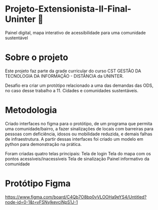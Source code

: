 # Projeto-Extensionista-II-Final-Uninter 🐍
Painel digital, mapa interativo de acessibilidade para uma comunidade sustentável

# Sobre o projeto
Este projeto faz parte da grade curricular do curso CST GESTÃO DA TECNOLOGIA DA INFORMAÇÃO - DISTÂNCIA da UNINTER.

Desafio era criar um protótipo relacionado a uma das demandas das ODS, no caso desse trabalho a 11. Cidades e comunidades sustentáveis.

# Metodologia
Criado interfaces no figma para o protótipo, de um programa que permita uma comunidade/bairro, a fazer sinalizações de locais com barreiras para pessoas com deficiência, idosos ou mobilidade reduzida, e demais falhas de infraestrutura.
A partir dessas interfaces foi criado um modelo em python para demonstração na prática.

Foram criadas quatro telas principais:
Tela de login
Tela do mapa com os pontos acessíveis/inacessíveis
Tela de sinalização
Painel informativo da comunidade

# Protótipo Figma
https://www.figma.com/board/C4Qb7O8bp0vVLOOHa9eYS4/Untitled?node-id=0-1&t=vFSNyIkevciNpS1J-1
